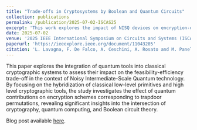 ```yaml
---
title: "Trade-offs in Cryptosystems by Boolean and Quantum Circuits"
collection: publications
permalink: /publication/2025-07-02-ISCAS25
excerpt: 'This work explores the impact of NISQ devices on encryption-decryption schemes and has its companion blog post [here](https://lavagnaleo.wordpress.com/2025/02/28/hellmans-construction-and-quantum-cryptography/).'
date: 2025-07-02
venue: '2025 IEEE International Symposium on Circuits and Systems (ISCAS)'
paperurl: 'https://ieeexplore.ieee.org/document/11043205'
citation: 'L. Lavagna, F. De Falco, A. Ceschini, A. Rosato and M. Panella, "Trade-offs in Cryptosystems by Boolean and Quantum Circuits," 2025 IEEE International Symposium on Circuits and Systems (ISCAS), London, UK, pp. 1-5.'
---
```

This paper explores the integration of quantum tools into classical cryptographic systems to assess their impact on the feasibility-efficiency trade-off in the context of Noisy Intermediate-Scale Quantum technology. By focusing on the hybridization of classical low-level primitives and high level cryptographic tools, the study investigates the effect of quantum contributions on encryption schemes corresponding to trapdoor permutations, revealing significant insights into the intersection of cryptography, quantum computing, and Boolean circuit theory.

Blog post available [here](https://lavagnaleo.wordpress.com/2025/02/28/hellmans-construction-and-quantum-cryptography/).
